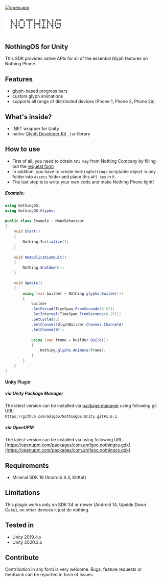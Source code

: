 [![openupm](https://img.shields.io/npm/v/com.am1goo.nothingos.gdk?label=openupm&registry_uri=https://package.openupm.com)](https://openupm.com/packages/com.am1goo.nothingos.gdk/)

<img src="Readme/nothing_logo.jpg" alt="nothing_logo" width=200 height=auto/>

## NothingOS for Unity
This SDK provides native APIs for all of the essential Glyph features on Nothing Phone.

## Features
- glyph-based progress bars
- custom glyph animations
- supports all range of distributed devices (Phone 1, Phone 2, Phone 2a)

## What's inside?
- .NET wrapper for Unity
- native [Glyph Developer Kit](https://github.com/Nothing-Developer-Programme/Glyph-Developer-Kit) `.jar` library

## How to use
 - First of all, you need to obtain `API Key` from Nothing Company by filling out the [request form](https://docs.google.com/forms/d/e/1FAIpQLScHZF5_1gZQABugJvJrWGTNuN2lhKlDWWP-B62ie29PtSB1uw/viewform)
- In addition, you have to create `NothingSettings` scriptable object in any folder into `Assets` folder and place this `API key` in it.
- The last step is to write your own code and make Nothing Phone light!

##### Example:
```csharp
using NothingOS;
using NothingOS.Glyphs;

public class Example : MonoBehaviour
{
    void Start()
    {
        Nothing.Initialize();
    }

    void OnApplicationQuit()
    {
        Nothing.Shutdown();
    }

    void Update()
    {
        using (var builder = Nothing.glyphs.Builder())
        {
            builder
            .SetPeriod(TimeSpan.FromSeconds(0.5f))
            .SetInterval(TimeSpan.FromSeconds(0.25f))
            .SetCycles(3)
            .SetChannel(GlyphBuilder.Channel.ChannelA)
            .SetChannelB();

            using (var frame = builder.Build())
            {
                Nothing.glyphs.Animate(frame);
            }
        }
    }
}
```

#### Unity Plugin
##### via Unity Package Manager
The latest version can be installed via [package manager](https://docs.unity3d.com/Manual/upm-ui-giturl.html) using following git URL: \
`https://github.com/am1goo/NothingOS.Unity.git#1.0.1`
##### via OpenUPM
The latest version can be installed via using following URL: \
[https://openupm.com/packages/com.am1goo.nothingos.gdk](https://openupm.com/packages/com.am1goo.nothingos.gdk)

## Requirements
- Minimal SDK 19 (Android 4.4, KitKat)
  
## Limitations
This plugin works only on SDK 34 or newer (Android 14, Upside Down Cake), on other devices it just do nothing.

## Tested in
- Unity 2019.4.x
- Unity 2020.3.x

## Contribute
Contribution in any form is very welcome. Bugs, feature requests or feedback can be reported in form of Issues.
